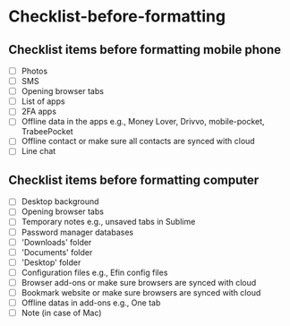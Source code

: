 # Checklist-before-formatting
## Checklist items before formatting mobile phone
- [ ] Photos  
- [ ] SMS  
- [ ] Opening browser tabs  
- [ ] List of apps  
- [ ] 2FA apps  
- [ ] Offline data in the apps e.g., Money Lover, Drivvo, mobile-pocket, TrabeePocket  
- [ ] Offline contact or make sure all contacts are synced with cloud  
- [ ] Line chat  
  
## Checklist items before formatting computer
- [ ] Desktop background  
- [ ] Opening browser tabs  
- [ ] Temporary notes e.g., unsaved tabs in Sublime  
- [ ] Password manager databases  
- [ ] 'Downloads' folder  
- [ ] 'Documents' folder  
- [ ] 'Desktop' folder  
- [ ] Configuration files e.g., Efin config files  
- [ ] Browser add-ons or make sure browsers are synced with cloud  
- [ ] Bookmark website or make sure browsers are synced with cloud  
- [ ] Offline datas in add-ons e.g., One tab  
- [ ] Note (in case of Mac)  
